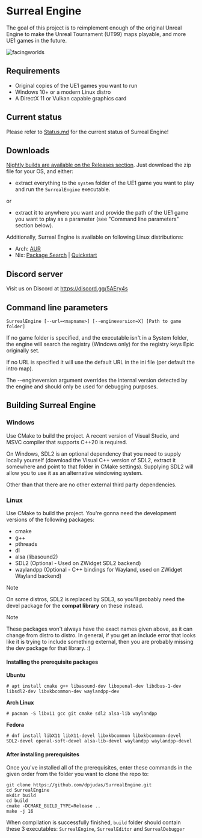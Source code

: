 # Surreal Engine

The goal of this project is to reimplement enough of the original Unreal Engine to make the Unreal Tournament (UT99) maps playable, and more UE1 games in the future.

![facingworlds](https://user-images.githubusercontent.com/5136903/125014285-afc65580-e06d-11eb-80c0-0a1992a7d0ff.jpg)

## Requirements

* Original copies of the UE1 games you want to run
* Windows 10+ or a modern Linux distro
* A DirectX 11 or Vulkan capable graphics card

## Current status

Please refer to [Status.md](Docs/Status.md) for the current status of Surreal Engine!

## Downloads

[Nightly builds are available on the Releases section](https://github.com/dpjudas/SurrealEngine/releases/tag/nightly). Just download the zip file for your OS, and either:

* extract everything to the `system` folder of the UE1 game you want to play and run the `SurrealEngine` executable.

or

* extract it to anywhere you want and provide the path of the UE1 game you want to play as a parameter (see "Command line parameters" section below).

Additionally, Surreal Engine is available on following Linux distributions:

* Arch: [AUR](https://aur.archlinux.org/packages/surrealengine-git)
* Nix: [Package Search](https://search.nixos.org/packages?channel=unstable&show=surreal-engine) | [Quickstart](https://github.com/NixOS/nixpkgs/pull/337069)

## Discord server

Visit us on Discord at https://discord.gg/5AEry4s

## Command line parameters

`SurrealEngine [--url=<mapname>] [--engineversion=X] [Path to game folder]`

If no game folder is specified, and the executable isn't in a System folder, the engine will search the registry (Windows only) for the registry keys Epic originally set.

If no URL is specified it will use the default URL in the ini file (per default the intro map).

The --engineversion argument overrides the internal version detected by the engine and should only be used for debugging purposes.


## Building Surreal Engine

### Windows

Use CMake to build the project. A recent version of Visual Studio, and MSVC compiler that supports C++20 is required.

On Windows, SDL2 is an optional dependency that you need to supply locally yourself (download the Visual C++ version of SDL2, extract it somewhere and point to that folder in CMake settings). Supplying SDL2 will allow you to use it as an alternative windowing system.

Other than that there are no other external third party dependencies.

### Linux

Use CMake to build the project. You're gonna need the development versions of the following packages:

* cmake
* g++
* pthreads
* dl
* alsa (libasound2)
* SDL2 (Optional - Used on ZWidget SDL2 backend)
* waylandpp (Optional - C++ bindings for Wayland, used on ZWidget Wayland backend)

> [!NOTE] 
> On some distros, SDL2 is replaced by SDL3, so you'll probably need the devel package for the **compat library** on these instead.

> [!NOTE] 
> These packages won't always have the exact names given above, as it can change from distro to distro. In general, if you get an include error that looks like it is trying to include something external, then you are probably missing the dev package for that library. :)

#### Installing the prerequisite packages

**Ubuntu**

    # apt install cmake g++ libasound-dev libopenal-dev libdbus-1-dev libsdl2-dev libxkbcommon-dev waylandpp-dev

**Arch Linux**

    # pacman -S libx11 gcc git cmake sdl2 alsa-lib waylandpp
    
**Fedora**

    # dnf install libX11 libX11-devel libxkbcommon libxkbcommon-devel SDL2-devel openal-soft-devel alsa-lib-devel waylandpp waylandpp-devel

#### After installing prerequisites

Once you've installed all of the prerequisites, enter these commands in the given order from the folder you want to clone the repo to:

    git clone https://github.com/dpjudas/SurrealEngine.git
    cd SurrealEngine
    mkdir build
    cd build
    cmake -DCMAKE_BUILD_TYPE=Release ..
    make -j 16

When compilation is successfully finished, `build` folder should contain these 3 executables: `SurrealEngine`, `SurrealEditor` and `SurrealDebugger`
